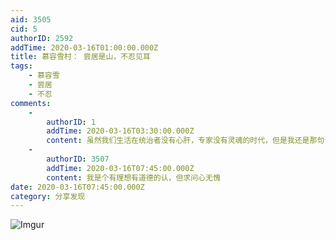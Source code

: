 ```yaml
---
aid: 3505
cid: 5
authorID: 2592
addTime: 2020-03-16T01:00:00.000Z
title: 慕容雪村： 尝居是山，不忍见耳
tags:
    - 慕容雪
    - 尝居
    - 不忍
comments:
    -
        authorID: 1
        addTime: 2020-03-16T03:30:00.000Z
        content: 虽然我们生活在统治者没有心肝，专家没有灵魂的时代，但是我还是那句话，尊敬有价值追求的人，但只能约束自己，而不能以此来要求他人。
    -
        authorID: 3507
        addTime: 2020-03-16T07:45:00.000Z
        content: 我是个有理想有道德的认，但求问心无愧
date: 2020-03-16T07:45:00.000Z
category: 分享发现
---
```


![Imgur](https://i.imgur.com/VLGHx09.jpg)
